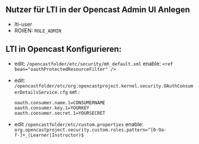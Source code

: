 Nutzer für LTI in der Opencast Admin UI Anlegen
-----------------------------------------------
- lti-user 
- ROllEN: ```ROLE_ADMIN```

LTI in Opencast Konfigurieren:
------------------------------

- edit: ```/opencastfolder/etc/security/mh_default.xml```
  enable:
  ```<ref bean="oauthProtectedResourceFilter" />```

- edit: ```/opencastfolder/etc/org.opencastproject.kernel.security.OAuthConsumerDetailsService.cfg```
  set :
  ```
  oauth.consumer.name.1=CONSUMERNAME
  oauth.consumer.key.1=YOURKEY
  oauth.consumer.secret.1=YOURSECRET
  ```

- edit ```/opencastfolder/etc/custom.properties```
  enable:
  ```org.opencastproject.security.custom.roles.pattern=^[0-9a-f-]+_(Learner|Instructor)$```

